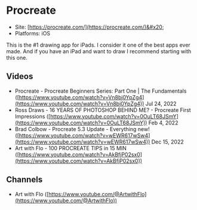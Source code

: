 # Procreate

* Site: [https://procreate.com/](https://procreate.com/)&#x20;
* Platforms: iOS

This is the #1 drawing app for iPads. I consider it one of the best apps ever made. And if you have an iPad and want to draw I recommend starting with this one.

## Videos

* Procreate - Procreate Beginners Series: Part One | The Fundamentals ([https://www.youtube.com/watch?v=Vn8bj0YpZg4](https://www.youtube.com/watch?v=Vn8bj0YpZg4)) Jul 24, 2022
* Ross Draws - 16 YEARS OF PHOTOSHOP BEHIND ME? - Procreate First Impressions ([https://www.youtube.com/watch?v=0OuLT68JSmY](https://www.youtube.com/watch?v=0OuLT68JSmY)) Feb 4, 2022
* Brad Colbow - Procreate 5.3 Update - Everything new! ([https://www.youtube.com/watch?v=wEWR617wSw4](https://www.youtube.com/watch?v=wEWR617wSw4)) Dec 15, 2022
* Art with Flo - 100 PROCREATE TIPS in 15 MIN ([https://www.youtube.com/watch?v=AkBfjP02sx0](https://www.youtube.com/watch?v=AkBfjP02sx0))

## Channels

* Art with Flo ([https://www.youtube.com/@ArtwithFlo](https://www.youtube.com/@ArtwithFlo))

